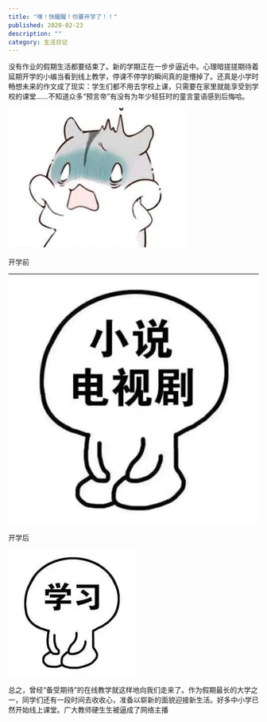 ```yaml
---
title: "嘿！快醒醒！你要开学了！！"
published: 2020-02-23
description: ""
category: 生活日记
---
```


没有作业的假期生活都要结束了。新的学期正在一步步逼近中。心理暗搓搓期待着延期开学的小编当看到线上教学，停课不停学的瞬间真的是懵掉了。还真是小学时畅想未来的作文成了现实：学生们都不用去学校上课，只需要在家里就能享受到学校的课堂......不知道众多“预言帝”有没有为年少轻狂时的童言童语感到后悔哈。

![](assets/acaa6c2bb4e64da.jpg)

开学前

![](assets/de5923215d02054.jpg)

开学后

![](assets/e0491604a9a43ca.jpg)

总之，曾经“备受期待”的在线教学就这样地向我们走来了。作为假期最长的大学之一，同学们还有一段时间去收收心，准备以崭新的面貌迎接新生活。好多中小学已然开始线上课堂。广大教师硬生生被逼成了网络主播
